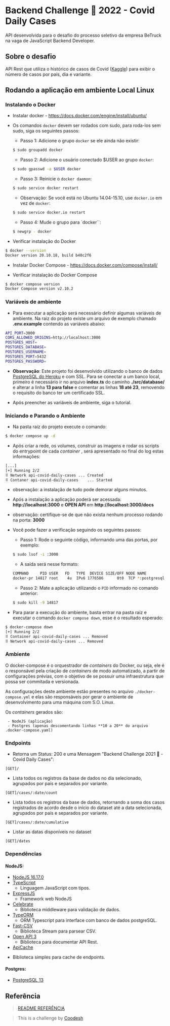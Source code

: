 

  # Backend Challenge 🏅 2022 - Covid Daily Cases
  API desenvolvida para o desafio do processo seletivo da empresa BeTruck na vaga de JavaScript Backend Developer.
  
## Sobre o desafio
API Rest que utiliza o histórico de casos de Covid ([Kaggle](https://www.kaggle.com/yamqwe/omicron-covid19-variant-daily-cases))  para exibir o número de casos por país, dia e variante.

## Rodando a aplicação em ambiente Local Linux
### Instalando o Docker ###

- Instalar docker - https://docs.docker.com/engine/install/ubuntu/

- Os comandos `docker` devem ser rodados com sudo, para roda-los sem sudo, siga os seguintes passos:

    - Passo 1: Adicione o grupo `docker` se ele ainda não existir:

    
    ```bash
    $ sudo groupadd docker
    ```
  
    - Passo 2: Adicione o usuário conectado $USER ao grupo `docker`:
     
    ```bash
    $ sudo gpasswd -a $USER docker
    ```
  
    - Passo 3: Reinicie o `docker daemon`:
    
     ```bash
    $ sudo service docker restart 
    ```
  
    - Observação: Se você está no Ubuntu 14.04-15.10, use `docker.io` em vez de `docker`:
    
    ```bash
    $ sudo service docker.io restart
    ``` 

    - Passo 4: Mude o grupo para  `docker``:
    
     ```bash
    $ newgrp - docker
    ```
    
- Verificar instalação do Docker

```bash
$ docker --version
Docker version 20.10.18, build b40c2f6
```

- Instalar Docker Compose - https://docs.docker.com/compose/install/

-  Verificar instalação do Docker Compose

```bash
$ docker compose version
Docker Compose version v2.10.2
```

### Variáveis de ambiente ###

- Para executar a  aplicação será necessário definir algumas variáveis de ambiente. Na raiz do projeto existe um arquivo de exemplo chamado **.env.example** contendo as variáveis abaixo:



```bash
API_PORT=3000
CORS_ALLOWED_ORIGINS=http://localhost:3000
POSTGRES_HOST=
POSTGRES_DATABASE=
POSTGRES_USERNAME=
POSTGRES_PORT=5432
POSTGRES_PASSWORD=
```

- **Observação**: Este projeto foi desenvolvido utilizando o banco de dados [PostgreSQL do Heroku](https://elements.heroku.com/addons/heroku-postgresql) e com SSL.  Para se conectar a um banco local, primeiro é necessário ir no arquivo **index.ts** do caminho **./src/database/** e alterar a linha **13 para false** e comentar as linhas **18 até 23**, removendo o requisito do banco ter um certificado SSL.

- Após preencher as variáveis de ambiente, siga o tutorial.

### Iniciando e Parando o Ambiente ###

- Na pasta raíz do projeto execute o comando:

```bash
$ docker compose up -d
```

- Após criar a rede, os volumes, construir as imagens e rodar os scripts do entrypoint de cada _container_ , será apresentado no final do log estas informações:

```bash
[...]
[+] Running 2/2
⠿ Network api-covid-daily-cases ... Created
⠿ Contaner api-covid-daily-cases    ... Started
```
- observação: a instalação de tudo pode demorar alguns minutos.


- Após a instalação a aplicação poderá ser acessada: **http://localhost:3000** e  **OPEN API** em **http://localhost:3000/docs**

- observação: certifique-se de que não exista nenhum processo rodando na porta: **3000**

- Você pode fazer a verificação seguindo os seguintes passos:

    - Passo 1: Rode o seguinte código, informando uma das portas, por exemplo:

    ```bash
    $ sudo lsof -i :3000
    ```

    - A saída será nesse formato:

    ```bash
    COMMAND     PID USER   FD   TYPE  DEVICE SIZE/OFF NODE NAME
    docker-pr 14817 root    4u  IPv6 1776586      0t0  TCP *:postgresql (LISTEN)
    ```

    - Passo 2: Mate a aplicação utilizando o `PID` informado no comando anterior:
    
    ```bash
    $ sudo kill -9 14817
    ```

- Para parar a execução do ambiente, basta entrar na pasta raíz e executar o comando `docker compose down`, esse é o resultado esperado:

```bash
$ docker-compose down
[+] Running 2/2
⠿ Container api-covid-daily-cases ... Removed
⠿ Network api-covid-daily-cases ... Removed
```

### Ambiente ###

O docker-compose é o orquestrador de _containers_ do Docker, ou seja, ele é o responsável pela criação de _containers_ de modo automatizado, a partir de configurações prévias, com o objetivo de se possuir uma infraestrutura que possa ser commitada e versionada.

As configurações deste ambiente estão presentes no arquivo `./docker-compose.yml` e elas são responsáveis por gerar o ambiente de desenvolvimento para uma máquina com S.O. Linux.

Os _containers_ gerados são:

```text
 - NodeJS (aplicação)
 - Postgres (apenas descomentando linhas **10 a 20** do arquivo .docker-compose.yaml)
```
### Endpoints ###

- Retorna um Status: 200 e uma Mensagem "Backend Challenge 2021 🏅 - Covid Daily Cases":

```text
[GET]/ 
```

- Lista todos os registros da base de dados no dia selecionado, agrupados por país e separados por variante.

```text
[GET]/cases/:date/count
```

- Lista todos os registros da base de dados, retornando a soma dos casos registrados de acordo desde o início do dataset até a data selecionada, agrupados por país e separados por variante.

```text
[GET]/cases/:date/cumulative
```

- Listar as datas disponíveis no dataset

```text
[GET]/dates
```

### Dependências ###

#### NodeJS:

+ [NodeJS 16.17.0](https://nodejs.dev/)
+ [TypeScript](https://www.typescriptlang.org/)
  - Linguagem JavaScript com tipos.
+ [ExpressJS](https://expressjs.com/pt-br/)
  - Framework web NodeJS
+ [Celebrate](https://www.npmjs.com/package/celebrate)
  - Biblioteca middleware para validação de dados.
+ [TypeORM](https://typeorm.io/)
  - ORM Typescript para interface com banco de dados postgreSQL.
+ [Fast-CSV](https://c2fo.github.io/fast-csv/)
  - Biblioteca Stream para parsear CSV.
+ [Open API 3](https://swagger.io/)
  - Biblioteca para documentar API Rest.
 + [ApiCache](https://github.com/kwhitley/apicache)
  - Biblioteca simples para cache de endpoints.

#### Postgres:
+ [PostgreSQL 13](https://www.postgresql.org/)


## Referência

> [README REFERÊNCIA](https://lab.coodesh.com/salmo/covid-daily-cases-20220127/-/blob/main/README.md)

> This is a challenge by [Coodesh](https://coodesh.com/)

